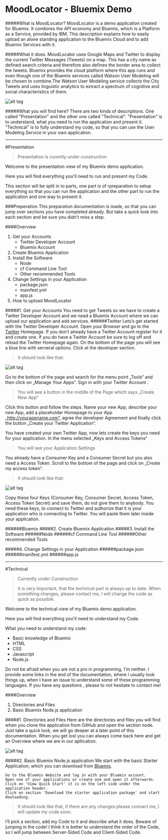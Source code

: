MoodLocator - Bluemix Demo
===========

#####What is MoodLocator?
MoodLocator is a demo application created for Bluemix.
It combines the API economy and Bluemix, which is a Platform as a Service, provided by IBM.
This description explains how to easily upload an alone standing application to the Bluemix Cloud and to add Bluemix Services with it.

#####What it does.
MoodLocator uses Google Maps and Twitter to display the current Twitter Messages (Tweets) on a map. This has a city name as defined search criteria and therefore also defines the border area to collect the tweets. 
Bluemix provides the cloud platform where this app runs and even though one of the Bluemix services called Watson User Modeling will be chosen to combine.The Watson User Modeling service collects the City Tweets and uses linguistic analytics to extract a spectrum of cognitive and social characteristics of them.

![alt tag](https://raw.githubusercontent.com/JDihlmann/moodlocator/master/ReadMe/moodlocator.png)

#####What you will find here?
There are two kinds of descriptions. One called "Presentation" and the other one called "Technical".
"Presentation" is to understand, what you need to run the application and present it.
"Technical" is to fully understand my code, so that you can use the User Modeling Service in your own application. 

_________________________________________________________________________________________

#Presentation
>Presentation is curently under cunstruction

Welcome to the presentation view of my Bluemix demo application. 

Here you will find everything you'll need to run and present my Code.
 
This section will be split in to parts,  one part is of rpreparation to setup everything so that you can run the application and the other part to run the application and one way to present it.


###Preperation
This preparation documentation is made, so that you can jump over sections you have completed already. But take a quick look into each section and be sure you didn’t miss a step.



####Overview
1. Get your Accounts
	- Twitter Developer Account
	- Bluemix Account
2. Create Bluemix Application 
3.  Install the Software
	- Node
	- cf Command Line Tool
	- Other recommended Tools
4.  Change Settings in your Application
	- package.json
	- mainfest.yml
	- app.js
5. How to upload MoodLocator


#####1. Get your Accounts
You need to get Tweets so we have to create a Twitter Developer Account and  we need a Bluemix Account where we can upload our application and add services.
######Twitter
Lets’s get started with the Twitter Developer Account. Open your Browser and go to the [Twitter] Homepage. 
If you don’t already have a Twitter Account register for it and create one. If you do have a Twitter Account be sure to log off and reload the Twitter Homepage again. On the bottom of the page you will see a blue line with serveral options. Click at the developer section.
> It should look like that:

![alt tag](https://raw.githubusercontent.com/JDihlmann/moodlocator/master/ReadMe/twitterDev.png)

Go to the bottom of the page and search for the menu point „Tools“ and then click on „Manage Your Apps“.  Sign in with your Twitter Account . 

>You will see a button in the middle of the Page which says „Create New App“

Click this button and follow the steps. Name your new App, describe your new App, add a placeholder Homepage to your App „http://yourappname.com“, agree the developer Agreement and finally click the button „Create your Twitter Application“.

You have created your own Twitter App, now lets create the keys you need for your application.
In the menu selected „Keys and Access Tokens“

> You will see your Application Settings

You already have a Consumer Key and a Consumer Secret but you also need a Access Token.
Scroll to the bottom of the page and click on „Create my access token“.
> It should look like that:

![alt tag](https://raw.githubusercontent.com/JDihlmann/moodlocator/master/ReadMe/twitterToken.jpg)

Copy these four Keys (Consumer Key, Consumer Secret, Access Token, Access Token Secret) and save them, do not give them to anybody. You need these keys, to connect to Twitter and authorize that it is your application who is connecting to Twitter. You will paste them later inside your application.

######Bluemix
#####2. Create Bluemix Application 
#####3. Install the Software
######Node
######cf Command Line Tool
######Other recommended Tools

#####4. Change Settings in your Application
######package.json
######manifest.yml
######app.js














_________________________________________________________________________________________

#Technical
> Currently under Cunstruction

>It is very important, that the technical part is always up to date. When something changes, please contact me, I will change the code as quick as possible.

Welcome to the technical view of my Bluemix demo application. 

Here you will find everything you'll need to understand my Code. 

What you need to understand my code:

- Basic knowledge of Bluemix
- HTML 
- CSS
- Javascript
- Node.js

Do not be afraid when you are not a pro in programming, I'm neither. I provide some links in the end of the documentation, where I usually look things up, when I have an issue to understand some of these programming languages.
If you have any questions , please to not hesitate to contact me!




####Overview
1. Directories and Files
2. Basic Bluemix Node.js application



#####1. Directories and Files
Here are the directories and files you will find when you clone the application from GitHub and open the section node. Just take a quick look, we will go deeper at a later point of this documentation. When you get lost you can always come back here and get an Overview where we are in our apllication.

![alt tag](https://raw.githubusercontent.com/JDihlmann/moodlocator/master/ReadMe/files.jpg)



#####2. Basic Bluemix Node.js application
We start with the basic Starter Application, which you can download from [Bluemix].

    Go to the Bluemix Website and log in with your Bluemix account.
    Open one of your applications or create one and open it afterwards.
    Click on 'View Quick Start' it is on the left side under the application header.
    Click on section 'Download the starter application package' and start dowloading.

> It should look like that, if there are any changes please connact me, I will update my code soon.



I’ll pick a section, add my Code to it and describe what it does. Beware of jumping in the code! 
I think it is better to understand the order of the Code, so I will jump between Server-Sided Code and Client-Sided Code.





[Bluemix]:https://console.ng.bluemix.net
[Twitter]: https://twitter.com
